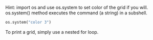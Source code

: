 <!--title={Print Grid}-->

<!--badges={Python:30}-->

<!--concepts={Indexing 2D Lists}-->

Hint: import os and use os.system to set color of the grid if you will.
os.system() method executes the command (a string) in a subshell.
```python
os.system("color 3")
```

To print a grid, simply use a nested for loop.


